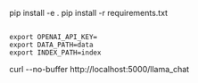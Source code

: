 pip install -e .
pip install -r requirements.txt

```

export OPENAI_API_KEY=
export DATA_PATH=data
export INDEX_PATH=index

```

curl --no-buffer http://localhost:5000/llama_chat